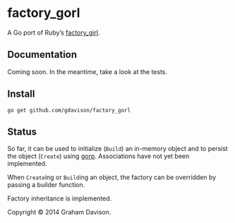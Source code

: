 factory_gorl
============

A Go port of Ruby’s [factory_girl](https://github.com/thoughtbot/factory_girl).

Documentation
-------------
Coming soon. In the meantime, take a look at the tests.

Install
-------
```shell
go get github.com/gdavison/factory_gorl
```

Status
------
So far, it can be used to initialize (`Build`) an in-memory object and to persist the
object (`Create`) using [gorp](https://github.com/coopernurse/gorp). Associations have not yet been implemented.

When `Create`ing or `Build`ing an object, the factory can be overridden by passing a builder function.

Factory inheritance is implemented.

Copyright © 2014 Graham Davison.
